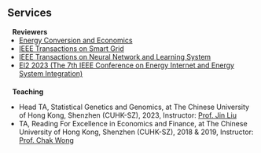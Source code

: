 ## Services

<!-- <h4 style="margin:0 10px 0;">Conference Reviewers</h4>

<ul style="margin:0 0 5px;">
  <li><a href="http://cvpr2023.thecvf.com/"><autocolor>IEEE/CVF Conference on Computer Vision and Pattern Recognition (CVPR) 2021-2023</autocolor></a></li>
  <li><a href="http://iccv2021.thecvf.com/"><autocolor>IEEE/CVF International Conference on Computer Vision (ICCV) 2021</autocolor></a></li>
  <li><a href="https://eccv2022.ecva.net/"><autocolor>European Conference on Computer Vision (ECCV) 2022</autocolor></a></li>
</ul> -->

<h4 style="margin:0 10px 0;">Reviewers</h4>

<ul style="margin:0 0 20px;">
  <li><a href="https://ietresearch.onlinelibrary.wiley.com/journal/26341581"><autocolor>Energy Conversion and Economics</autocolor></a></li>
  <li><a href="https://ieeexplore.ieee.org/xpl/RecentIssue.jsp?punumber=5165411"><autocolor> IEEE Transactions on Smart Grid</autocolor></a></li>
  <li><a href="https://ieeexplore.ieee.org/xpl/RecentIssue.jsp?punumber=5962385"><autocolor> IEEE Transactions on Neural Network and Learning System</autocolor></a></li>
  <li><a href="https://attend.ieee.org/ei2-2023"><autocolor>EI2 2023 (The 7th IEEE Conference on Energy Internet and Energy System Integration)</autocolor></a></li>
  <!-- <li><a href="https://www.springer.com/journal/11263"><autocolor>International Journal of Computer Vision (IJCV)</autocolor></a></li> -->
</ul>

<h4 style="margin:0 10px 0;">Teaching</h4>

<ul>
  <li><autocolor>Head TA, Statistical Genetics and Genomics, at The Chinese University of Hong Kong, Shenzhen (CUHK-SZ), 2023, Instructor: <a href="https://scholar.google.com.hk/citations?user=V_yMDw0AAAAJ&hl=en">Prof. Jin Liu</a></autocolor></li>
  <li><autocolor>TA, Reading For Excellence in Economics and Finance, at The Chinese University of Hong Kong, Shenzhen (CUHK-SZ), 2018 & 2019, Instructor: <a href="https://www.linkedin.com/in/wongchak/?originalSubdomain=hk">Prof. Chak Wong</a></autocolor></li>
</ul>
